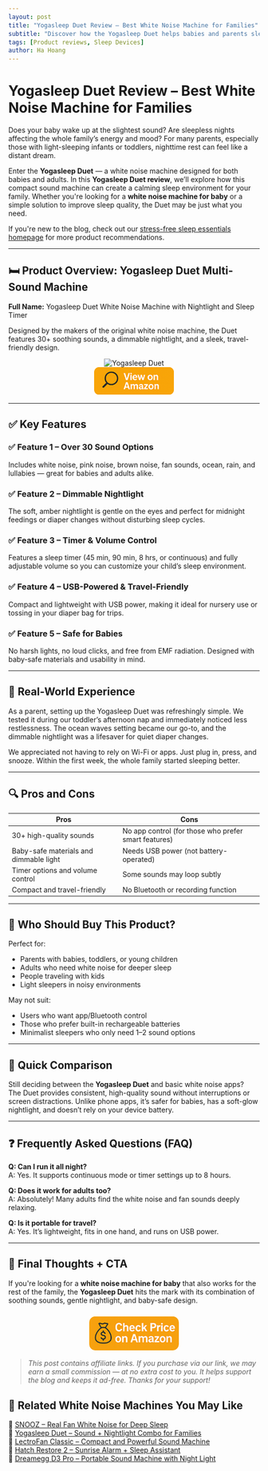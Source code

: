 ```yaml
---
layout: post
title: "Yogasleep Duet Review – Best White Noise Machine for Families"
subtitle: "Discover how the Yogasleep Duet helps babies and parents sleep better with calming sounds and nightlight features."
tags: [Product reviews, Sleep Devices]
author: Ha Hoang
---
```


# Yogasleep Duet Review – Best White Noise Machine for Families

Does your baby wake up at the slightest sound? Are sleepless nights affecting the whole family’s energy and mood? For many parents, especially those with light-sleeping infants or toddlers, nighttime rest can feel like a distant dream.

Enter the **Yogasleep Duet** — a white noise machine designed for both babies and adults. In this **Yogasleep Duet review**, we’ll explore how this compact sound machine can create a calming sleep environment for your family. Whether you're looking for a **white noise machine for baby** or a simple solution to improve sleep quality, the Duet may be just what you need.

If you're new to the blog, check out our [stress-free sleep essentials homepage](https://havan.yoga) for more product recommendations.

---

## 🛏️ Product Overview: Yogasleep Duet Multi-Sound Machine

**Full Name:** Yogasleep Duet White Noise Machine with Nightlight and Sleep Timer

Designed by the makers of the original white noise machine, the Duet features 30+ soothing sounds, a dimmable nightlight, and a sleek, travel-friendly design.

<div style="text-align:center;">
  <img src="https://m.media-amazon.com/images/I/71n7BmcNzPL._AC_SL1500_.jpg" alt="Yogasleep Duet" style="width:400px; height:auto;"/>
</div>

<div style="text-align:center;">
  <a href="https://amzn.to/43jjQvV" target="_blank" rel="nofollow sponsored noopener">
    <img src="/assets/img/view.png" alt="View on Amazon" style="width:160px; height:auto;"/>
  </a>
</div>

---

## ✅ Key Features

### ✅ Feature 1 – Over 30 Sound Options  
Includes white noise, pink noise, brown noise, fan sounds, ocean, rain, and lullabies — great for babies and adults alike.

### ✅ Feature 2 – Dimmable Nightlight  
The soft, amber nightlight is gentle on the eyes and perfect for midnight feedings or diaper changes without disturbing sleep cycles.

### ✅ Feature 3 – Timer & Volume Control  
Features a sleep timer (45 min, 90 min, 8 hrs, or continuous) and fully adjustable volume so you can customize your child’s sleep environment.

### ✅ Feature 4 – USB-Powered & Travel-Friendly  
Compact and lightweight with USB power, making it ideal for nursery use or tossing in your diaper bag for trips.

### ✅ Feature 5 – Safe for Babies  
No harsh lights, no loud clicks, and free from EMF radiation. Designed with baby-safe materials and usability in mind.

---

## 💬 Real-World Experience

As a parent, setting up the Yogasleep Duet was refreshingly simple. We tested it during our toddler’s afternoon nap and immediately noticed less restlessness. The ocean waves setting became our go-to, and the dimmable nightlight was a lifesaver for quiet diaper changes.

We appreciated not having to rely on Wi-Fi or apps. Just plug in, press, and snooze. Within the first week, the whole family started sleeping better.

---

## 🔍 Pros and Cons

| Pros | Cons |
|------|------|
| 30+ high-quality sounds | No app control (for those who prefer smart features) |
| Baby-safe materials and dimmable light | Needs USB power (not battery-operated) |
| Timer options and volume control | Some sounds may loop subtly |
| Compact and travel-friendly | No Bluetooth or recording function |

---

## 👥 Who Should Buy This Product?

Perfect for:

- Parents with babies, toddlers, or young children  
- Adults who need white noise for deeper sleep  
- People traveling with kids  
- Light sleepers in noisy environments

May not suit:

- Users who want app/Bluetooth control  
- Those who prefer built-in rechargeable batteries  
- Minimalist sleepers who only need 1–2 sound options

---

## 🔄 Quick Comparison

Still deciding between the **Yogasleep Duet** and basic white noise apps?  
The Duet provides consistent, high-quality sound without interruptions or screen distractions. Unlike phone apps, it’s safer for babies, has a soft-glow nightlight, and doesn’t rely on your device battery.

---

## ❓ Frequently Asked Questions (FAQ)

**Q: Can I run it all night?**  
A: Yes. It supports continuous mode or timer settings up to 8 hours.

**Q: Does it work for adults too?**  
A: Absolutely! Many adults find the white noise and fan sounds deeply relaxing.

**Q: Is it portable for travel?**  
A: Yes. It’s lightweight, fits in one hand, and runs on USB power.

---

## 🎯 Final Thoughts + CTA

If you're looking for a **white noise machine for baby** that also works for the rest of the family, the **Yogasleep Duet** hits the mark with its combination of soothing sounds, gentle nightlight, and baby-safe design.

<div style="text-align:center;">
  <a href="https://amzn.to/43jjQvV" target="_blank" rel="nofollow sponsored noopener">
    <img src="/assets/img/checkprice.png" alt="Check Price on Amazon" style="width:180px; height:auto; margin-top:10px;"/>
  </a>
</div>

> *This post contains affiliate links. If you purchase via our link, we may earn a small commission — at no extra cost to you. It helps support the blog and keeps it ad-free. Thanks for your support!*


## 🧾 Related White Noise Machines You May Like

<ul style="list-style: none; padding-left: 0;">
  <li>🔗 <a href="https://havan.yoga/2025-05-13-snooz-review/">SNOOZ – Real Fan White Noise for Deep Sleep</a></li>
  <li>🔗 <a href="https://havan.yoga/2025-05-13-yogasleep-duet-review/">Yogasleep Duet – Sound + Nightlight Combo for Families</a></li>
  <li>🔗 <a href="https://havan.yoga/2025-05-14-lectrofan-classic-review/">LectroFan Classic – Compact and Powerful Sound Machine</a></li>
  <li>🔗 <a href="https://havan.yoga/2025-05-13-hatch-restore-2-review/">Hatch Restore 2 – Sunrise Alarm + Sleep Assistant</a></li>
  <li>🔗 <a href="https://havan.yoga/2025-05-14-dreamegg-d3-pro-review/">Dreamegg D3 Pro – Portable Sound Machine with Night Light</a></li>
</ul>

